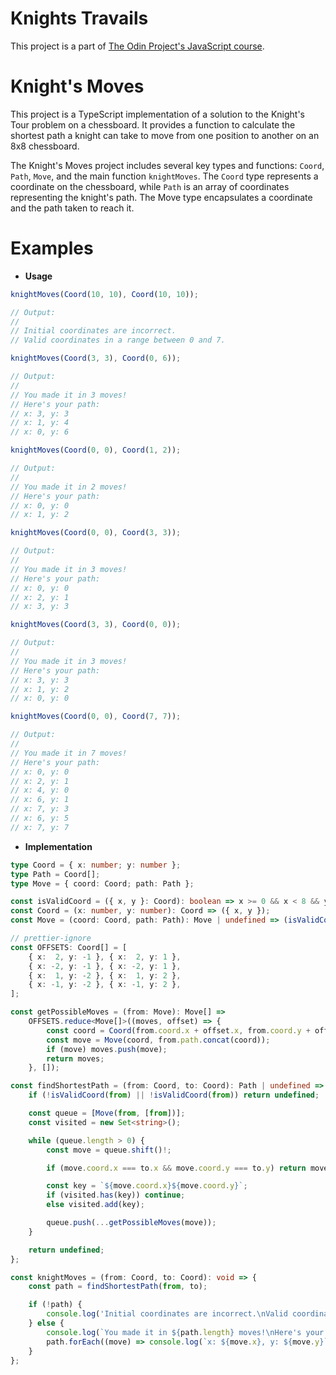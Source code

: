 # Knights Travails

This project is a part of [The Odin Project's JavaScript course](https://www.theodinproject.com/paths/full-stack-javascript/courses/javascript).

# Knight's Moves

This project is a TypeScript implementation of a solution to the Knight's Tour problem on a chessboard. It provides a function to calculate the shortest path a knight can take to move from one position to another on an 8x8 chessboard.

The Knight's Moves project includes several key types and functions: `Coord`, `Path`, `Move`, and the main function `knightMoves`. The `Coord` type represents a coordinate on the chessboard, while `Path` is an array of coordinates representing the knight's path. The Move type encapsulates a coordinate and the path taken to reach it.

# Examples

-   **Usage**

```typescript
knightMoves(Coord(10, 10), Coord(10, 10));

// Output:
//
// Initial coordinates are incorrect.
// Valid coordinates in a range between 0 and 7.

knightMoves(Coord(3, 3), Coord(0, 6));

// Output:
//
// You made it in 3 moves!
// Here's your path:
// x: 3, y: 3
// x: 1, y: 4
// x: 0, y: 6

knightMoves(Coord(0, 0), Coord(1, 2));

// Output:
//
// You made it in 2 moves!
// Here's your path:
// x: 0, y: 0
// x: 1, y: 2

knightMoves(Coord(0, 0), Coord(3, 3));

// Output:
//
// You made it in 3 moves!
// Here's your path:
// x: 0, y: 0
// x: 2, y: 1
// x: 3, y: 3

knightMoves(Coord(3, 3), Coord(0, 0));

// Output:
//
// You made it in 3 moves!
// Here's your path:
// x: 3, y: 3
// x: 1, y: 2
// x: 0, y: 0

knightMoves(Coord(0, 0), Coord(7, 7));

// Output:
//
// You made it in 7 moves!
// Here's your path:
// x: 0, y: 0
// x: 2, y: 1
// x: 4, y: 0
// x: 6, y: 1
// x: 7, y: 3
// x: 6, y: 5
// x: 7, y: 7
```

-   **Implementation**

```typescript
type Coord = { x: number; y: number };
type Path = Coord[];
type Move = { coord: Coord; path: Path };

const isValidCoord = ({ x, y }: Coord): boolean => x >= 0 && x < 8 && y >= 0 && y < 8;
const Coord = (x: number, y: number): Coord => ({ x, y });
const Move = (coord: Coord, path: Path): Move | undefined => (isValidCoord(coord) ? { coord, path } : undefined);

// prettier-ignore
const OFFSETS: Coord[] = [
    { x:  2, y: -1 }, { x:  2, y: 1 },
    { x: -2, y: -1 }, { x: -2, y: 1 },
    { x:  1, y: -2 }, { x:  1, y: 2 },
    { x: -1, y: -2 }, { x: -1, y: 2 },
];

const getPossibleMoves = (from: Move): Move[] =>
    OFFSETS.reduce<Move[]>((moves, offset) => {
        const coord = Coord(from.coord.x + offset.x, from.coord.y + offset.y);
        const move = Move(coord, from.path.concat(coord));
        if (move) moves.push(move);
        return moves;
    }, []);

const findShortestPath = (from: Coord, to: Coord): Path | undefined => {
    if (!isValidCoord(from) || !isValidCoord(from)) return undefined;

    const queue = [Move(from, [from])];
    const visited = new Set<string>();

    while (queue.length > 0) {
        const move = queue.shift()!;

        if (move.coord.x === to.x && move.coord.y === to.y) return move.path;

        const key = `${move.coord.x}${move.coord.y}`;
        if (visited.has(key)) continue;
        else visited.add(key);

        queue.push(...getPossibleMoves(move));
    }

    return undefined;
};

const knightMoves = (from: Coord, to: Coord): void => {
    const path = findShortestPath(from, to);

    if (!path) {
        console.log('Initial coordinates are incorrect.\nValid coordinates in a range between 0 and 7.');
    } else {
        console.log(`You made it in ${path.length} moves!\nHere's your path:`);
        path.forEach((move) => console.log(`x: ${move.x}, y: ${move.y}`));
    }
};
```
